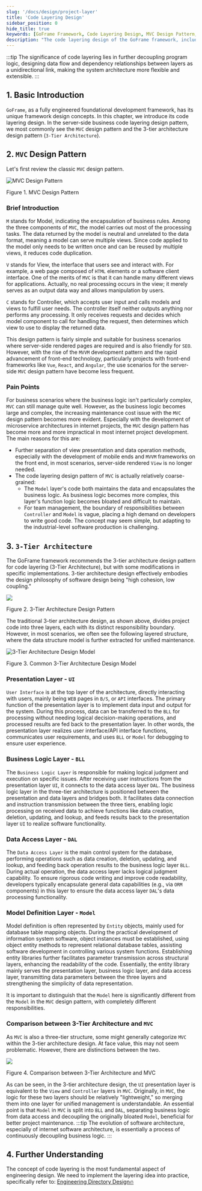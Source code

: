 ```yaml
---
slug: '/docs/design/project-layer'
title: 'Code Layering Design'
sidebar_position: 0
hide_title: true
keywords: [GoFrame Framework, Code Layering Design, MVC Design Pattern, 3-Tier Architecture, Business Logic Layer, Data Access Layer, Presentation Layer UI, Model Definition Layer, Software Architecture, Decoupling]
description: "The code layering design of the GoFrame framework, including the MVC design pattern and the 3-tier architecture design. The MVC design pattern is suitable for business scenarios requiring server-side rendered pages, while the 3-tier architecture design emphasizes the idea of high cohesion and low coupling by separating the business logic layer from the data access layer, improving the project's maintainability and flexibility."
---
```

:::tip
The significance of code layering lies in further decoupling program logic, designing data flow and dependency relationships between layers as a unidirectional link, making the system architecture more flexible and extensible.
:::
## 1. Basic Introduction

`GoFrame`, as a fully engineered foundational development framework, has its unique framework design concepts. In this chapter, we introduce its code layering design. In the server-side business code layering design pattern, we most commonly see the `MVC` design pattern and the 3-tier architecture design pattern (`3-Tier Architecture`).

## 2. `MVC` Design Pattern

Let's first review the classic `MVC` design pattern.

![MVC Design Pattern](/markdown/d90094b0f7ec2edb2220ffc0204a1c2d.png)

Figure 1. MVC Design Pattern

### Brief Introduction

`M` stands for Model, indicating the encapsulation of business rules. Among the three components of `MVC`, the model carries out most of the processing tasks. The data returned by the model is neutral and unrelated to the data format, meaning a model can serve multiple views. Since code applied to the model only needs to be written once and can be reused by multiple views, it reduces code duplication.

`V` stands for View, the interface that users see and interact with. For example, a web page composed of `HTML` elements or a software client interface. One of the merits of `MVC` is that it can handle many different views for applications. Actually, no real processing occurs in the view; it merely serves as an output data way and allows manipulation by users.

`C` stands for Controller, which accepts user input and calls models and views to fulfill user needs. The controller itself neither outputs anything nor performs any processing. It only receives requests and decides which model component to call for handling the request, then determines which view to use to display the returned data.

This design pattern is fairly simple and suitable for business scenarios where server-side rendered pages are required and is also friendly for `SEO`. However, with the rise of the `MVVM` development pattern and the rapid advancement of front-end technology, particularly projects with front-end frameworks like `Vue`, `React`, and `Angular`, the use scenarios for the server-side `MVC` design pattern have become less frequent.

### Pain Points

For business scenarios where the business logic isn't particularly complex, `MVC` can still manage quite well. However, as the business logic becomes large and complex, the increasing maintenance cost issue with the `MVC` design pattern becomes more evident. Especially with the development of microservice architectures in internet projects, the `MVC` design pattern has become more and more impractical in most internet project development. The main reasons for this are:

- Further separation of view presentation and data operation methods, especially with the development of mobile ends and `MVVM` frameworks on the front end, in most scenarios, server-side rendered `View` is no longer needed.
- The code layering design pattern of `MVC` is actually relatively coarse-grained:
  - The `Model` layer's code both maintains the data and encapsulates the business logic. As business logic becomes more complex, this layer's function logic becomes bloated and difficult to maintain.
  - For team management, the boundary of responsibilities between `Controller` and `Model` is vague, placing a high demand on developers to write good code. The concept may seem simple, but adapting to the industrial-level software production is challenging.

## 3. `3-Tier Architecture`

The GoFrame framework recommends the 3-tier architecture design pattern for code layering (3-Tier Architecture), but with some modifications in specific implementations. 3-tier architecture design effectively embodies the design philosophy of software design being "high cohesion, low coupling."

![](/markdown/8b93ee429f05737e03dfc58bdfe04905.png)

Figure 2. 3-Tier Architecture Design Pattern

The traditional 3-tier architecture design, as shown above, divides project code into three layers, each with its distinct responsibility boundary. However, in most scenarios, we often see the following layered structure, where the data structure model is further extracted for unified maintenance.

![3-Tier Architecture Design Model](/markdown/fe9aea78ab05dc6db3b34d021a05ee76.png)

Figure 3. Common 3-Tier Architecture Design Model

### Presentation Layer - `UI`

`User Interface` is at the top layer of the architecture, directly interacting with users, mainly being `WEB` pages in `B/S`, or `API` interfaces. The primary function of the presentation layer is to implement data input and output for the system. During this process, data can be transferred to the `BLL` for processing without needing logical decision-making operations, and processed results are fed back to the presentation layer. In other words, the presentation layer realizes user interface/API interface functions, communicates user requirements, and uses `BLL` or `Model` for debugging to ensure user experience.

### Business Logic Layer - `BLL`

The `Business Logic Layer` is responsible for making logical judgment and execution on specific issues. After receiving user instructions from the presentation layer `UI`, it connects to the data access layer `DAL`. The business logic layer in the three-tier architecture is positioned between the presentation and data layers and bridges both. It facilitates data connection and instruction transmission between the three tiers, enabling logic processing on received data to achieve functions like data creation, deletion, updating, and lookup, and feeds results back to the presentation layer `UI` to realize software functionality.

### Data Access Layer - `DAL`

The `Data Access Layer` is the main control system for the database, performing operations such as data creation, deletion, updating, and lookup, and feeding back operation results to the business logic layer `BLL`. During actual operation, the data access layer lacks logical judgment capability. To ensure rigorous code writing and improve code readability, developers typically encapsulate general data capabilities (e.g., via `ORM` components) in this layer to ensure the data access layer `DAL`'s data processing functionality.

### Model Definition Layer - `Model`

Model definition is often represented by `Entity` objects, mainly used for database table mapping objects. During the practical development of information system software, object instances must be established, using object entity methods to represent relational database tables, assisting software development in controlling various system functions. Establishing entity libraries further facilitates parameter transmission across structural layers, enhancing the readability of the code. Essentially, the entity library mainly serves the presentation layer, business logic layer, and data access layer, transmitting data parameters between the three layers and strengthening the simplicity of data representation.

It is important to distinguish that the `Model` here is significantly different from the `Model` in the `MVC` design pattern, with completely different responsibilities.

### Comparison between 3-Tier Architecture and `MVC`

As `MVC` is also a three-tier structure, some might generally categorize `MVC` within the 3-tier architecture design. At face value, this may not seem problematic. However, there are distinctions between the two.

![](/markdown/2c6cfc087687cca60b1f4d23b78705c4.png)

Figure 4. Comparison between 3-Tier Architecture and MVC

As can be seen, in the 3-tier architecture design, the `UI` presentation layer is equivalent to the `View` and `Controller` layers in `MVC`. Originally, in `MVC`, the logic for these two layers should be relatively "lightweight," so merging them into one layer for unified management is understandable. An essential point is that `Model` in `MVC` is split into `BLL` and `DAL`, separating business logic from data access and decoupling the originally bloated `Model`, beneficial for better project maintenance.
:::tip
The evolution of software architecture, especially of internet software architecture, is essentially a process of continuously decoupling business logic.
:::
## 4. Further Understanding

The concept of code layering is the most fundamental aspect of engineering design. We need to implement the layering idea into practice, specifically refer to: [Engineering Directory Design🔥](工程目录设计.md)